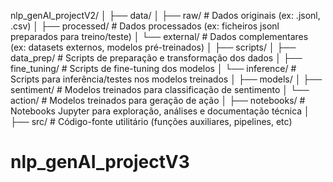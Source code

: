 nlp_genAI_projectV2/
│
├── data/
│ ├── raw/ # Dados originais (ex: .jsonl, .csv)
│ ├── processed/ # Dados processados (ex: ficheiros jsonl preparados para treino/teste)
│ └── external/ # Dados complementares (ex: datasets externos, modelos pré-treinados)
│
├── scripts/
│ ├── data_prep/ # Scripts de preparação e transformação dos dados
│ ├── fine_tuning/ # Scripts de fine-tuning dos modelos
│ └── inference/ # Scripts para inferência/testes nos modelos treinados
│
├── models/
│ ├── sentiment/ # Modelos treinados para classificação de sentimento
│ └── action/ # Modelos treinados para geração de ação
│
├── notebooks/ # Notebooks Jupyter para exploração, análises e documentação técnica
│
├── src/ # Código-fonte utilitário (funções auxiliares, pipelines, etc)

# nlp_genAI_projectV3
